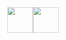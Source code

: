 <!-- sponsors --><a href="https://github.com/kreezxil"><img src="https://github.com/kreezxil.png" width="60px" alt="" /></a><a href="https://github.com/Seniorendi"><img src="https://github.com/Seniorendi.png" width="60px" alt="" /></a><!-- sponsors -->
